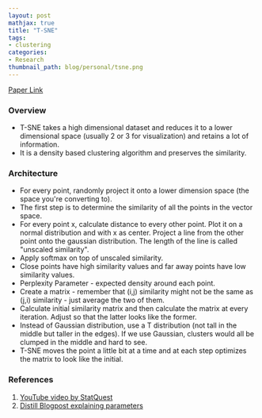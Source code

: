 ```yaml
---
layout: post
mathjax: true
title: "T-SNE"
tags:
- clustering
categories:
- Research
thumbnail_path: blog/personal/tsne.png
---
```


[Paper Link](http://www.jmlr.org/papers/volume9/vandermaaten08a/vandermaaten08a.pdf)

### Overview

- T-SNE takes a high dimensional dataset and reduces it to a lower dimensional space (usually 2 or 3 for visualization) and retains a lot of information.
- It is a density based clustering algorithm and preserves the similarity.

### Architecture

- For every point, randomly project it onto a lower dimension space (the space you're converting to). 
- The first step is to determine the similarity of all the points in the vector space.
- For every point x, calculate distance to every other point. Plot it on a normal distribution and with x as center. Project a line from the other point onto the gaussian distribution. The length of the line is called "unscaled similarity".
- Apply softmax on top of unscaled similarity.
- Close points have high similarity values and far away points have low similarity values.
- Perplexity Parameter - expected density around each point.
- Create a matrix - remember that (i,j) similarity might not be the same as (j,i) similarity - just average the two of them.
- Calculate initial similarity matrix and then calculate the matrix at every iteration. Adjust so that the latter looks like the former.
- Instead of Gaussian distribution, use a T distribution (not tall in the middle but taller in the edges). If we use Gaussian, clusters would all be clumped in the middle and hard to see. 
- T-SNE moves the point a little bit at a time and at each step optimizes the matrix to look like the initial.

### References

1. [YouTube video by StatQuest](https://www.youtube.com/watch?v=NEaUSP4YerM)
2. [Distill Blogpost explaining parameters](https://distill.pub/2016/misread-tsne/)

